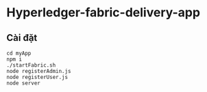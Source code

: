 # Hyperledger-fabric-delivery-app
## Cài đặt
```
cd myApp
npm i
./startFabric.sh
node registerAdmin.js
node registerUser.js
node server
```
